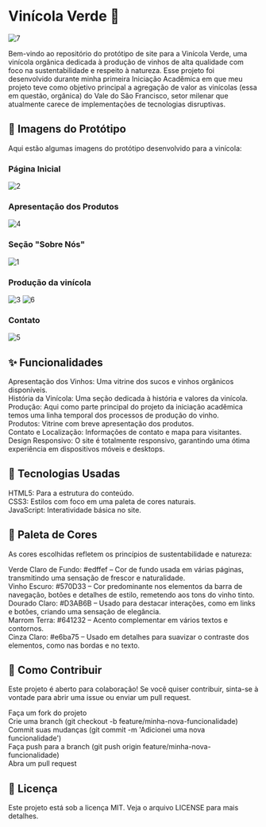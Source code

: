 
# Vinícola Verde 🌱
![7](https://github.com/user-attachments/assets/797d56a5-296b-4d34-af8c-7269291a9122)

Bem-vindo ao repositório do protótipo de site para a Vinícola Verde, uma vinícola orgânica dedicada à produção de vinhos de alta qualidade com foco na sustentabilidade e respeito à natureza. Esse projeto foi desenvolvido durante minha primeira Iniciação Acadêmica em que meu projeto teve como objetivo principal a agregação de valor as vinícolas (essa em questão, orgânica) do Vale do São Francisco, setor milenar que atualmente carece de implementações de tecnologias disruptivas.

## 📸 Imagens do Protótipo
Aqui estão algumas imagens do protótipo desenvolvido para a vinícola:

### Página Inicial
![2](https://github.com/user-attachments/assets/8a10c5c4-bf0e-4925-b947-bdcacf33a25d)

### Apresentação dos Produtos
![4](https://github.com/user-attachments/assets/8af7c24d-d188-43cf-939c-585d1cdf5197)

### Seção "Sobre Nós"
![1](https://github.com/user-attachments/assets/0a82f037-9d66-41a7-a143-b2c7fa03783e)

### Produção da vinícola
![3](https://github.com/user-attachments/assets/63ead6f9-82e1-4ccd-a04d-f1040f89e36e)
![6](https://github.com/user-attachments/assets/2492b34e-3dfa-4e45-b814-6347c1701ee9)

### Contato
![5](https://github.com/user-attachments/assets/5d9f0e3f-4542-4566-b1aa-d02b5dbdb710)


## ✨ Funcionalidades
Apresentação dos Vinhos: Uma vitrine dos sucos e vinhos orgânicos disponíveis.<br>
História da Vinícola: Uma seção dedicada à história e valores da vinícola.<br>
Produção: Aqui como parte principal do projeto da iniciação acadêmica temos uma linha temporal dos processos de produção do vinho.<br>
Produtos: Vitrine com breve apresentação dos produtos.<br>
Contato e Localização: Informações de contato e mapa para visitantes.<br>
Design Responsivo: O site é totalmente responsivo, garantindo uma ótima experiência em dispositivos móveis e desktops.<br>

## 🚀 Tecnologias Usadas
HTML5: Para a estrutura do conteúdo.<br>
CSS3: Estilos com foco em uma paleta de cores naturais.<br>
JavaScript: Interatividade básica no site.<br>

## 🎨 Paleta de Cores
As cores escolhidas refletem os princípios de sustentabilidade e natureza:

Verde Claro de Fundo: #edffef – Cor de fundo usada em várias páginas, transmitindo uma sensação de frescor e naturalidade.<br>
Vinho Escuro: #570D33 – Cor predominante nos elementos da barra de navegação, botões e detalhes de estilo, remetendo aos tons do vinho tinto.<br>
Dourado Claro: #D3AB6B – Usado para destacar interações, como em links e botões, criando uma sensação de elegância.<br>
Marrom Terra: #641232 – Acento complementar em vários textos e contornos.<br>
Cinza Claro: #e6ba75 – Usado em detalhes para suavizar o contraste dos elementos, como nas bordas e no texto.<br>

## 👥 Como Contribuir
Este projeto é aberto para colaboração! Se você quiser contribuir, sinta-se à vontade para abrir uma issue ou enviar um pull request.

Faça um fork do projeto<br>
Crie uma branch (git checkout -b feature/minha-nova-funcionalidade)<br>
Commit suas mudanças (git commit -m 'Adicionei uma nova funcionalidade')<br>
Faça push para a branch (git push origin feature/minha-nova-funcionalidade)<br>
Abra um pull request<br>

## 📄 Licença
Este projeto está sob a licença MIT. Veja o arquivo LICENSE para mais detalhes.

